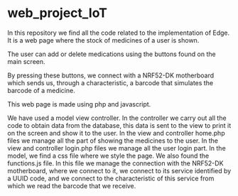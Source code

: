 # web_project_IoT
In this repository we find all the code related to the implementation of Edge. It is a web page where the stock of medicines of a user is shown.

The user can add or delete medications using the buttons found on the main screen.

By pressing these buttons, we connect with a NRF52-DK motherboard which sends us, through a characteristic, a barcode that simulates the barcode of a medicine.

This web page is made using php and javascript.

We have used a model view controller.
In the controller we carry out all the code to obtain data from the database, this data is sent to the view to print it on the screen and show it to the user.
In the view and controller home.php files we manage all the part of showing the medicines to the user. In the view and controller login.php files we manage all the user login part.
In the model, we find a css file where we style the page. We also found the functions.js file. In this file we manage the connection with the NRF52-DK motherboard, where we connect to it, we connect to its service identified by a UUID code, and we connect to the characteristic of this service from which we read the barcode that we receive.
